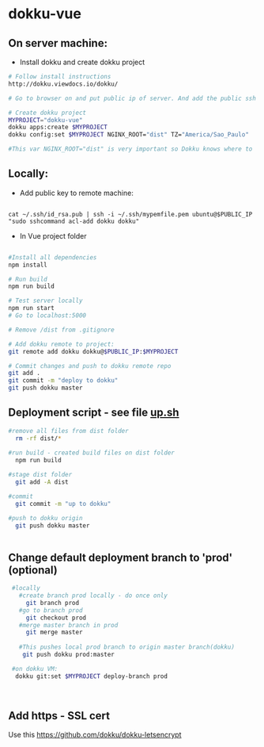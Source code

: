 # dokku-vue

## On server machine:

- Install dokku and create dokku project 
```bash
# Follow install instructions
http://dokku.viewdocs.io/dokku/

# Go to browser on and put public ip of server. And add the public ssh key.

# Create dokku project
MYPROJECT="dokku-vue" 
dokku apps:create $MYPROJECT
dokku config:set $MYPROJECT NGINX_ROOT="dist" TZ="America/Sao_Paulo" 

#This var NGINX_ROOT="dist" is very important so Dokku knows where to
``` 

## Locally:

- Add public key to remote machine:
``` 

cat ~/.ssh/id_rsa.pub | ssh -i ~/.ssh/mypemfile.pem ubuntu@$PUBLIC_IP "sudo sshcommand acl-add dokku dokku"

```

- In Vue project folder

```bash

#Install all dependencies
npm install

# Run build
npm run build

# Test server locally
npm run start
# Go to localhost:5000

# Remove /dist from .gitignore

# Add dokku remote to project:
git remote add dokku dokku@$PUBLIC_IP:$MYPROJECT

# Commit changes and push to dokku remote repo
git add .
git commit -m "deploy to dokku"
git push dokku master
```

## Deployment script - see file [up.sh](https://github.com/evzpav/dokku-example-vue/blob/master/up.sh)
```bash
#remove all files from dist folder
  rm -rf dist/* 

#run build - created build files on dist folder
  npm run build 
  
#stage dist folder 
  git add -A dist 

#commit 
  git commit -m "up to dokku" 

#push to dokku origin
  git push dokku master 
  
``` 

## Change default deployment branch to 'prod' (optional)
 ```bash
  #locally
    #create branch prod locally - do once only
      git branch prod
    #go to branch prod
      git checkout prod
    #merge master branch in prod
      git merge master
   
    #This pushes local prod branch to origin master branch(dokku)
     git push dokku prod:master
 
  #on dokku VM:
   dokku git:set $MYPROJECT deploy-branch prod
   
   
 ``` 

## Add https - SSL cert
Use this https://github.com/dokku/dokku-letsencrypt

